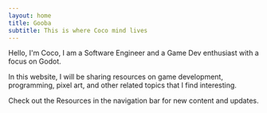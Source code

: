 ```yaml
---
layout: home
title: Gooba
subtitle: This is where Coco mind lives
---
```



Hello, I'm Coco, I am a Software Engineer and a Game Dev enthusiast with a focus on Godot.

In this website, I will be sharing resources on game development, programming, pixel art, and other related topics that I find interesting. 

Check out the Resources in the navigation bar for new content and updates.
